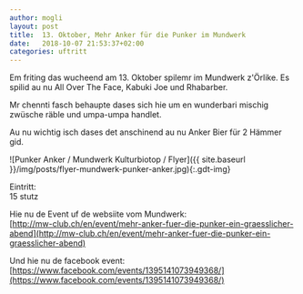 ```yaml
---
author: mogli
layout: post
title:  13. Oktober, Mehr Anker für die Punker im Mundwerk
date:   2018-10-07 21:53:37+02:00
categories: uftritt
---
```



Em friting das wucheend am 13. Oktober spilemr im Mundwerk z'Örlike. Es spilid au nu All Over The Face, Kabuki Joe und Rhabarber. 

Mr chennti fasch behaupte dases sich hie um en wunderbari mischig zwüsche räble und umpa-umpa handlet.

Au nu wichtig isch dases det anschinend au nu Anker Bier für 2 Hämmer gid.

![Punker Anker / Mundwerk Kulturbiotop / Flyer]({{ site.baseurl }}/img/posts/flyer-mundwerk-punker-anker.jpg){:.gdt-img}

Eintritt:  
15 stutz

Hie nu de Event uf de websiite vom Mundwerk:  
[http://mw-club.ch/en/event/mehr-anker-fuer-die-punker-ein-graesslicher-abend](http://mw-club.ch/en/event/mehr-anker-fuer-die-punker-ein-graesslicher-abend)

Und hie nu de facebook event:  
[https://www.facebook.com/events/1395141073949368/](https://www.facebook.com/events/1395141073949368/)
